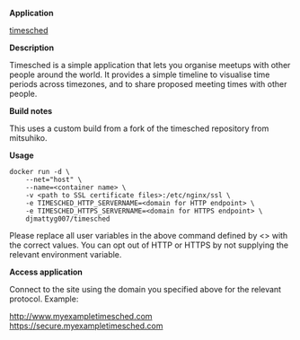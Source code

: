 **Application**

[timesched](https://github.com/djmattyg007/timesched/)

**Description**

Timesched is a simple application that lets you organise meetups with other people around the world. It provides a simple timeline to visualise time periods across timezones, and to share proposed meeting times with other people.

**Build notes**

This uses a custom build from a fork of the timesched repository from mitsuhiko.

**Usage**
```
docker run -d \
    --net="host" \
    --name=<container name> \
    -v <path to SSL certificate files>:/etc/nginx/ssl \
    -e TIMESCHED_HTTP_SERVERNAME=<domain for HTTP endpoint> \
    -e TIMESCHED_HTTPS_SERVERNAME=<domain for HTTPS endpoint> \
    djmattyg007/timesched
```

Please replace all user variables in the above command defined by <> with the correct values.
You can opt out of HTTP or HTTPS by not supplying the relevant environment variable.

**Access application**

Connect to the site using the domain you specified above for the relevant protocol. Example:

http://www.myexampletimesched.com
https://secure.myexampletimesched.com
